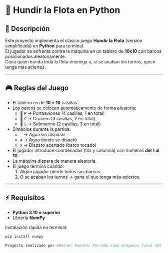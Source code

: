 # 🚢 Hundir la Flota en Python

## 📌 Descripción
Este proyecto implementa el clásico juego **Hundir la Flota** (versión simplificada) en **Python** para terminal.  
El jugador se enfrenta contra la máquina en un tablero de **10x10** con barcos posicionados aleatoriamente.  
Gana quien hunda toda la flota enemiga o, si se acaban los turnos, quien tenga más aciertos.

---

## 🎮 Reglas del Juego
- El tablero es de **10 × 10** casillas.
- Los barcos se colocan automáticamente de forma aleatoria:
  - 🚢 `P` → Portaaviones (4 casillas, 1 en total)  
  - 🚢 `C` → Crucero (3 casillas, 2 en total)  
  - 🚢 `S` → Submarino (2 casillas, 3 en total)  
- Símbolos durante la partida:
  - `_` → Agua sin disparar
  - `A` → Agua donde se disparó
  - `X` → Disparo acertado (barco tocado)
- El jugador introduce coordenadas (fila y columna) con números **del 1 al 10**.
- La máquina dispara de manera aleatoria.
- El juego termina cuando:
  1. Algún jugador pierde todos sus barcos.
  2. O se acaban los turnos → gana el que tenga más aciertos.

---

## ⚡ Requisitos
- **Python 3.10 o superior**  
- Librería **NumPy**

Instalación rápida en terminal:
```bash
pip install numpy

Proyecto realizado por #Reiner Fuentes Ferrada como proyecto final del Módulo 1 de Data Science – The Bridge.



